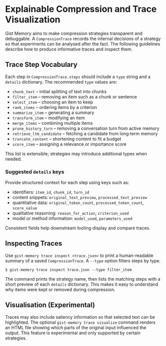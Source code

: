 # Explainable Compression and Trace Visualization

Gist Memory aims to make compression strategies transparent and debuggable. A
`CompressionTrace` records the internal decisions of a strategy so that
experiments can be analysed after the fact. The following guidelines describe how
to produce informative traces and inspect them.

## Trace Step Vocabulary

Each step in ``CompressionTrace.steps`` should include a ``type`` string and a
``details`` dictionary. The recommended ``type`` values are:

- ``chunk_text`` – initial splitting of text into chunks
- ``filter_item`` – removing an item such as a chunk or sentence
- ``select_item`` – choosing an item to keep
- ``rank_items`` – ordering items by a criterion
- ``summarize_item`` – generating a summary
- ``transform_item`` – modifying an item
- ``merge_items`` – combining multiple items
- ``prune_history_turn`` – removing a conversation turn from active memory
- ``retrieve_ltm_candidate`` – fetching a candidate from long‑term memory
- ``truncate_content`` – shortening content to fit a budget
- ``score_item`` – assigning a relevance or importance score

This list is extensible; strategies may introduce additional types when needed.

### Suggested ``details`` keys

Provide structured context for each step using keys such as:

- identifiers: ``item_id``, ``chunk_id``, ``turn_id``
- content snippets: ``original_text_preview``, ``processed_text_preview``
- quantitative data: ``original_token_count``, ``processed_token_count``,
  ``score_value``
- qualitative reasoning: ``reason_for_action``, ``criterion_used``
- model or method information: ``model_used``, ``parameters_used``

Consistent fields help downstream tooling display and compare traces.

## Inspecting Traces

Use ``gist-memory trace inspect <trace.json>`` to print a human-readable summary
of a saved ``CompressionTrace``. A ``--type`` option filters steps by type.

```
$ gist-memory trace inspect trace.json --type filter_item
```

The command prints the strategy name, then lists the matching steps with a short
preview of each ``details`` dictionary. This makes it easy to understand why
items were kept or removed during compression.

## Visualisation (Experimental)

Traces may also include saliency information so that selected text can be
highlighted. The optional ``gist-memory trace visualize`` command renders an HTML
file showing which parts of the original input influenced the output. This feature
is experimental and only supported by certain strategies.

